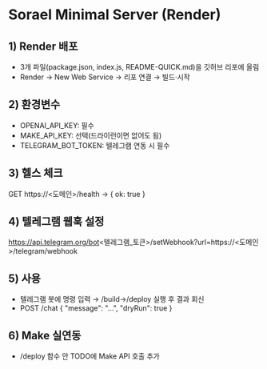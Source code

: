 # Sorael Minimal Server (Render)

## 1) Render 배포
- 3개 파일(package.json, index.js, README-QUICK.md)을 깃허브 리포에 올림
- Render → New Web Service → 리포 연결 → 빌드·시작

## 2) 환경변수
- OPENAI_API_KEY: 필수
- MAKE_API_KEY: 선택(드라이런이면 없어도 됨)
- TELEGRAM_BOT_TOKEN: 텔레그램 연동 시 필수

## 3) 헬스 체크
GET https://<도메인>/health → { ok: true }

## 4) 텔레그램 웹훅 설정
https://api.telegram.org/bot<텔레그램_토큰>/setWebhook?url=https://<도메인>/telegram/webhook

## 5) 사용
- 텔레그램 봇에 명령 입력 → /build→/deploy 실행 후 결과 회신
- POST /chat { "message": "...", "dryRun": true }

## 6) Make 실연동
- /deploy 함수 안 TODO에 Make API 호출 추가
